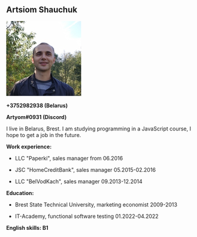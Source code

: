 ## Artsiom Shauchuk

![me](./assets/Me.jpg)

**+3752982938 (Belarus)**

**Artyom#0931 (Discord)**

I live in Belarus, Brest. I am studying programming in a JavaScript course, I hope to get a job in the future.

**Work experience:**

- LLC "Paperki", sales manager from 06.2016

- JSC "HomeCreditBank", sales manager 05.2015-02.2016

- LLC "BelVodKach", sales manager 09.2013-12.2014

**Education:**

- Brest State Technical University, marketing economist 2009-2013

- IT-Academy, functional software testing 01.2022-04.2022

**English skills: B1**